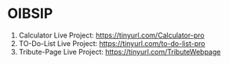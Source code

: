 # OIBSIP
1. Calculator Live Project: https://tinyurl.com/Calculator-pro
2. TO-Do-List Live Project: https://tinyurl.com/to-do-list-pro
3. Tribute-Page Live Project: https://tinyurl.com/TributeWebpage
